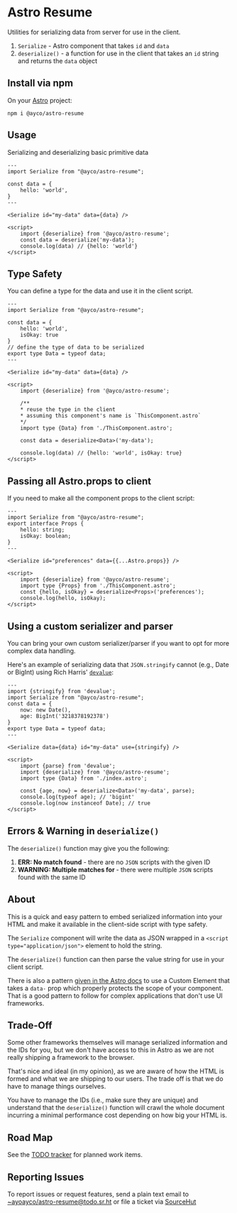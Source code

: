 # Astro Resume

Utilities for serializing data from server for use in the client.

1. `Serialize` - Astro component that takes `id` and `data`
1. `deserialize()` - a function for use in the client that takes an `id` string and returns the `data` object

## Install via npm

On your [Astro](https://astro.build) project:

```
npm i @ayco/astro-resume
```

## Usage

Serializing and deserializing basic primitive data

```astro
---
import Serialize from "@ayco/astro-resume";

const data = {
	hello: 'world',
}
---

<Serialize id="my-data" data={data} />

<script>
	import {deserialize} from '@ayco/astro-resume';
	const data = deserialize('my-data');
	console.log(data) // {hello: 'world'}
</script>

```

## Type Safety

You can define a type for the data and use it in the client script.

```astro
---
import Serialize from "@ayco/astro-resume";

const data = {
	hello: 'world',
	isOkay: true
}
// define the type of data to be serialized
export type Data = typeof data;
---

<Serialize id="my-data" data={data} />

<script>
	import {deserialize} from '@ayco/astro-resume';

	/**
	* reuse the type in the client
	* assuming this component's name is `ThisComponent.astro`
	*/
	import type {Data} from './ThisComponent.astro';

	const data = deserialize<Data>('my-data');

	console.log(data) // {hello: 'world', isOkay: true}
</script>
```

## Passing all Astro.props to client

If you need to make all the component props to the client script:

```astro
---
import Serialize from "@ayco/astro-resume";
export interface Props {
	hello: string;
	isOkay: boolean;
}
---

<Serialize id="preferences" data={{...Astro.props}} />

<script>
	import {deserialize} from '@ayco/astro-resume';
	import type {Props} from './ThisComponent.astro';
	const {hello, isOkay} = deserialize<Props>('preferences');
	console.log(hello, isOkay);
</script>
```

## Using a custom serializer and parser

You can bring your own custom serializer/parser if you want to opt for more complex data handling.

Here's an example of serializing data that `JSON.stringify` cannot (e.g., Date or BigInt) using Rich Harris' [`devalue`](https://github.com/Rich-Harris/devalue):

```astro
---
import {stringify} from 'devalue';
import Serialize from "@ayco/astro-resume";
const data = {
    now: new Date(),
    age: BigInt('3218378192378')
}
export type Data = typeof data;
---

<Serialize data={data} id="my-data" use={stringify} />

<script>
    import {parse} from 'devalue';
    import {deserialize} from '@ayco/astro-resume';
    import type {Data} from './index.astro';

    const {age, now} = deserialize<Data>('my-data', parse);
    console.log(typeof age); // 'bigint'
    console.log(now instanceof Date); // true
</script>
```

## Errors & Warning in `deserialize()`

The `deserialize()` function may give you the following:
1. **ERR: No match found** - there are no `JSON` scripts with the given ID  
1. **WARNING: Multiple matches for <id>** - there were multiple `JSON` scripts found with the same ID

## About

This is a quick and easy pattern to embed serialized information into your HTML and make it available in the client-side script with type safety.

The `Serialize` component will write the data as JSON wrapped in a `<script type="application/json">` element to hold the string.

The `deserialize()` function can then parse the value string for use in your client script.

There is also a pattern [given in the Astro docs](https://docs.astro.build/en/guides/client-side-scripts/#pass-frontmatter-variables-to-scripts) to use a Custom Element that takes a `data-` prop which properly protects the scope of your component. That is a good pattern to follow for complex applications that don't use UI frameworks.

## Trade-Off

Some other frameworks themselves will manage serialized information and the IDs for you, but we don't have access to this in Astro as we are not really shipping a framework to the browser.

That's nice and ideal (in my opinion), as we are aware of how the HTML is formed and what we are shipping to our users. The trade off is that we do have to manage things ourselves.

You have to manage the IDs (i.e., make sure they are unique) and understand that the `deserialize()` function will crawl the whole document incurring a minimal performance cost depending on how big your HTML is.

## Road Map

See the [TODO tracker](https://todo.sr.ht/~ayoayco/astro-resume) for planned work items.

## Reporting Issues

To report issues or request features, send a plain text email to [~ayoayco/astro-resume@todo.sr.ht](mailto:~ayoayco/astro-resume@todo.sr.ht) or file a ticket via [SourceHut](https://todo.sr.ht/~ayoayco/astro-resume)

